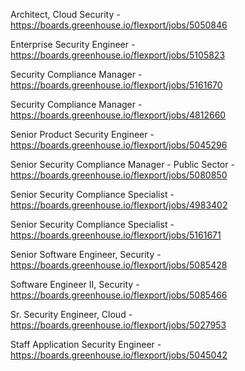 Architect, Cloud Security - https://boards.greenhouse.io/flexport/jobs/5050846

Enterprise Security Engineer - https://boards.greenhouse.io/flexport/jobs/5105823

Security Compliance Manager - https://boards.greenhouse.io/flexport/jobs/5161670

Security Compliance Manager - https://boards.greenhouse.io/flexport/jobs/4812660

Senior Product Security Engineer - https://boards.greenhouse.io/flexport/jobs/5045296

Senior Security Compliance Manager - Public Sector - https://boards.greenhouse.io/flexport/jobs/5080850

Senior Security Compliance Specialist - https://boards.greenhouse.io/flexport/jobs/4983402

Senior Security Compliance Specialist - https://boards.greenhouse.io/flexport/jobs/5161671

Senior Software Engineer, Security - https://boards.greenhouse.io/flexport/jobs/5085428

Software Engineer II, Security - https://boards.greenhouse.io/flexport/jobs/5085466

Sr. Security Engineer, Cloud  - https://boards.greenhouse.io/flexport/jobs/5027953

Staff Application Security Engineer - https://boards.greenhouse.io/flexport/jobs/5045042

